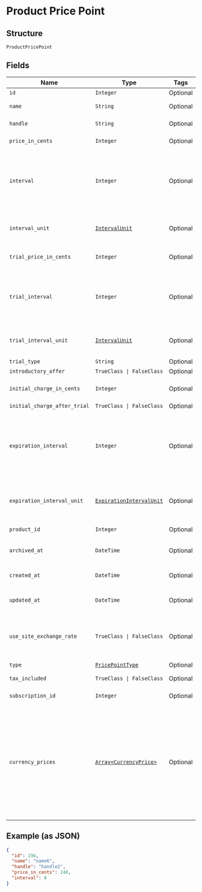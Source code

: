 
# Product Price Point

## Structure

`ProductPricePoint`

## Fields

| Name | Type | Tags | Description |
|  --- | --- | --- | --- |
| `id` | `Integer` | Optional | - |
| `name` | `String` | Optional | The product price point name |
| `handle` | `String` | Optional | The product price point API handle |
| `price_in_cents` | `Integer` | Optional | The product price point price, in integer cents |
| `interval` | `Integer` | Optional | The numerical interval. i.e. an interval of ‘30’ coupled with an interval_unit of day would mean this product price point would renew every 30 days |
| `interval_unit` | [`IntervalUnit`](../../doc/models/interval-unit.md) | Optional | A string representing the interval unit for this product price point, either month or day |
| `trial_price_in_cents` | `Integer` | Optional | The product price point trial price, in integer cents |
| `trial_interval` | `Integer` | Optional | The numerical trial interval. i.e. an interval of ‘30’ coupled with a trial_interval_unit of day would mean this product price point trial would last 30 days |
| `trial_interval_unit` | [`IntervalUnit`](../../doc/models/interval-unit.md) | Optional | A string representing the trial interval unit for this product price point, either month or day |
| `trial_type` | `String` | Optional | - |
| `introductory_offer` | `TrueClass \| FalseClass` | Optional | reserved for future use |
| `initial_charge_in_cents` | `Integer` | Optional | The product price point initial charge, in integer cents |
| `initial_charge_after_trial` | `TrueClass \| FalseClass` | Optional | - |
| `expiration_interval` | `Integer` | Optional | The numerical expiration interval. i.e. an expiration_interval of ‘30’ coupled with an expiration_interval_unit of day would mean this product price point would expire after 30 days |
| `expiration_interval_unit` | [`ExpirationIntervalUnit`](../../doc/models/expiration-interval-unit.md) | Optional | A string representing the expiration interval unit for this product price point, either month, day or never |
| `product_id` | `Integer` | Optional | The product id this price point belongs to |
| `archived_at` | `DateTime` | Optional | Timestamp indicating when this price point was archived |
| `created_at` | `DateTime` | Optional | Timestamp indicating when this price point was created |
| `updated_at` | `DateTime` | Optional | Timestamp indicating when this price point was last updated |
| `use_site_exchange_rate` | `TrueClass \| FalseClass` | Optional | Whether or not to use the site's exchange rate or define your own pricing when your site has multiple currencies defined. |
| `type` | [`PricePointType`](../../doc/models/price-point-type.md) | Optional | The type of price point |
| `tax_included` | `TrueClass \| FalseClass` | Optional | Whether or not the price point includes tax |
| `subscription_id` | `Integer` | Optional | The subscription id this price point belongs to |
| `currency_prices` | [`Array<CurrencyPrice>`](../../doc/models/currency-price.md) | Optional | An array of currency pricing data is available when multiple currencies are defined for the site. It varies based on the use_site_exchange_rate setting for the price point. This parameter is present only in the response of read endpoints, after including the appropriate query parameter. |

## Example (as JSON)

```json
{
  "id": 196,
  "name": "name6",
  "handle": "handle2",
  "price_in_cents": 248,
  "interval": 8
}
```

